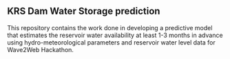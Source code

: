 ## KRS Dam Water Storage prediction

This repository contains the work done in developing a predictive model that estimates the reservoir water availability at least 1-3 months in advance using hydro-meteorological parameters and reservoir water level data for Wave2Web Hackathon. 
